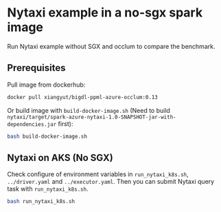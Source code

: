 # Nytaxi example in a no-sgx spark image

Run Nytaxi example without SGX and occlum to compare the benchmark.

## Prerequisites

Pull image from dockerhub:
```bash
docker pull xiangyut/bigdl-ppml-azure-occlum:0.13
```
Or build image with `build-docker-image.sh` (Need to build `nytaxi/target/spark-azure-nytaxi-1.0-SNAPSHOT-jar-with-dependencies.jar` first): 
```bash
bash build-docker-image.sh
```

## Nytaxi on AKS (No SGX)
Check configure of environment variables in `run_nytaxi_k8s.sh`, `../driver.yaml` and `../executor.yaml`. Then you can submit Nytaxi query task with `run_nytaxi_k8s.sh`.
```bash
bash run_nytaxi_k8s.sh
```
